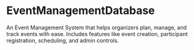 # EventManagementDatabase
An Event Management System that helps organizers plan, manage, and track events with ease. Includes features like event creation, participant registration, scheduling, and admin controls.
